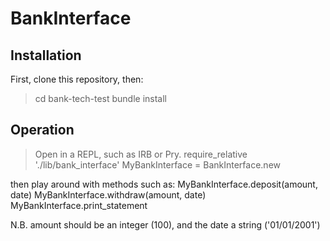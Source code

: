 # BankInterface

## Installation

First, clone this repository, then:

> cd bank-tech-test
> bundle install

## Operation

> Open in a REPL, such as IRB or Pry.
> require_relative './lib/bank_interface'
> MyBankInterface = BankInterface.new

then play around with methods such as:
MyBankInterface.deposit(amount, date) 
MyBankInterface.withdraw(amount, date)
MyBankInterface.print_statement

N.B. amount should be an integer (100), and the date a string ('01/01/2001')